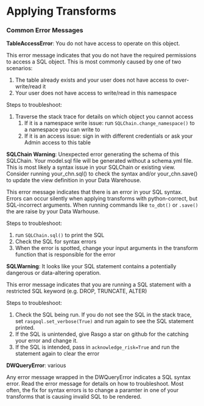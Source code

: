 # Applying Transforms

### Common Error Messages

**TableAccessError**: You do not have access to operate on this object.

This error message indicates that you do not have the required permissions to access a SQL object. This is most commonly caused by one of two scenarios:

1. The table already exists and your user does not have access to over-write/read it
2. Your user does not have access to write/read in this namespace

Steps to troubleshoot:

1. Traverse the stack trace for details on which object you cannot access
   1. If it is a namespace write issue: run `SQLChain.change_namespace()` to a namespace you can write to
   2. If it is an access issue: sign in with different credentials or ask your Admin access to this table



**SQLChain Warning**: Unexpected error generating the schema of this SQLChain. Your model.sql file will be generated without a schema.yml file. This is most likely a syntax issue in your SQLChain or existing view. Consider running your\_chn.sql() to check the syntax and/or your\_chn.save() to update the view definition in your Data Warehouse.

This error message indicates that there is an error in your SQL syntax. Errors can occur silently when applying transforms with python-correct, but SQL-incorrect arguments. When running commands like `to_dbt()` or `.save()` the are raise by your Data Warhouse.

Steps to troubleshoot:

1. run `SQLChain.sql()` to print the SQL
2. Check the SQL for syntax errors
3. When the error is spotted, change your input arguments in the transform function that is responsible for the error



**SQLWarning**: It looks like your SQL statement contains a potentially dangerous or data-altering operation.

This error message indicates that you are running a SQL statement with a restricted SQL keyword (e.g. DROP, TRUNCATE, ALTER)

Steps to troubleshoot:

1. Check the SQL being run. If you do not see the SQL in the stack trace, set `rasgoql.set_verbose(True)` and run again to see the SQL statement printed.
2. If the SQL is unintended, give Rasgo a star on github for the catching your error and change it.
3. If the SQL is intended, pass in `acknowledge_risk=True` and run the statement again to clear the error



**DWQueryError**: various

Any error message wrapped in the DWQueryError indicates a SQL syntax error. Read the error message for details on how to troubleshoot. Most often, the fix for syntax errors is to change a paramter in one of your transforms that is causing invalid SQL to be rendered. &#x20;




